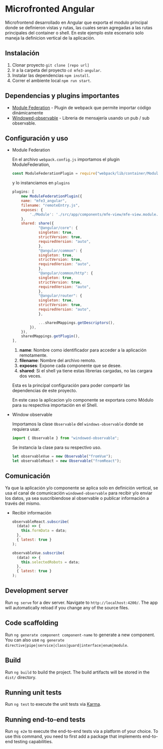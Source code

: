 # Microfronted Angular

Microfrontend desarrollado en Angular que exporta el modulo principal donde se definieron vistas y rutas, las cuales seran agregadas a las rutas principales del container o shell. En este ejemplo este escenario solo maneja la definicion vertical de la aplicación.

## Instalación

1. Clonar proyecto `git clone [repo url]`
2. Ir a la carpeta del proyecto `cd mfe3-angular`.
3. Instalar las dependencias `npm install`.
4. Correr el ambiente local `npm run start`.

## Dependencias y plugins importantes

- [Module Federation](https://webpack.js.org/concepts/module-federation/) - Plugin de webpack que permite importar código dinámicamente
- [Windowed-observable](https://www.npmjs.com/package/windowed-observable) - Libreria de mensajería usando un pub / sub observable.

## Configuración y uso

- Module Federation

  En el archivo `webpack.config.js` importamos el plugin ModuleFederation,

  ```js
  const ModuleFederationPlugin = require("webpack/lib/container/ModuleFederationPlugin");
  ```

  y lo instanciamos en `plugins`

  ```js
  plugins: [
      new ModuleFederationPlugin({
      name: "mfe3_angular",
      filename: "remoteEntry.js",
      exposes: {
          './Module': './src/app/components/mfe-view/mfe-view.module.ts',
      },
      shared: share({
              "@angular/core": {
              singleton: true,
              strictVersion: true,
              requiredVersion: "auto",
              },
              "@angular/common": {
              singleton: true,
              strictVersion: true,
              requiredVersion: "auto",
              },
              "@angular/common/http": {
              singleton: true,
              strictVersion: true,
              requiredVersion: "auto",
              },
              "@angular/router": {
              singleton: true,
              strictVersion: true,
              requiredVersion: "auto",
              },

              ...sharedMappings.getDescriptors(),
          }),
      }),
      sharedMappings.getPlugin(),
  ],
  ```

  1. **name**: Nombre como identificador para acceder a la aplicación remotamente.
  2. **filename**: Nombre del archivo remoto.
  3. **exposes**: Expone cada componente que se desee.
  4. **shared**: Si el shell ya tiene estas librerias cargadas, no las cargara dos veces.

  Esta es la principal configuración para poder compartir las dependencias de este proyecto.

  En este caso la aplicacion y/o componente se exportara como Módulo para su respectiva importación en el Shell.

- Window observable

  Importamos la clase `Observable` del `windows-observable` donde se requiera usar.

  ```js
  import { Observable } from "windowed-observable";
  ```

  Se instancia la clase para su respectivo uso.

  ```js
  let observableVue = new Observable("fromVue");
  let observableReact = new Observable("fromReact");
  ```

## Comunicación

Ya que la aplicación y/o componente se aplica solo en definición vertical, se usa el canal de comunicación `windowed-observable` para recibir y/o enviar los datos, ya sea suscribiendose al observable o publicar información a través del mismo.

- Recibir información

  ```js
  observableReact.subscribe(
    (data) => {
      this.formData = data;
    },
    { latest: true }
  );
  ```

  ```js
  observableVue.subscribe(
    (data) => {
      this.selectedRobots = data;
    },
    { latest: true }
  );
  ```

## Development server

Run `ng serve` for a dev server. Navigate to `http://localhost:4200/`. The app will automatically reload if you change any of the source files.

## Code scaffolding

Run `ng generate component component-name` to generate a new component. You can also use `ng generate directive|pipe|service|class|guard|interface|enum|module`.

## Build

Run `ng build` to build the project. The build artifacts will be stored in the `dist/` directory.

## Running unit tests

Run `ng test` to execute the unit tests via [Karma](https://karma-runner.github.io).

## Running end-to-end tests

Run `ng e2e` to execute the end-to-end tests via a platform of your choice. To use this command, you need to first add a package that implements end-to-end testing capabilities.
